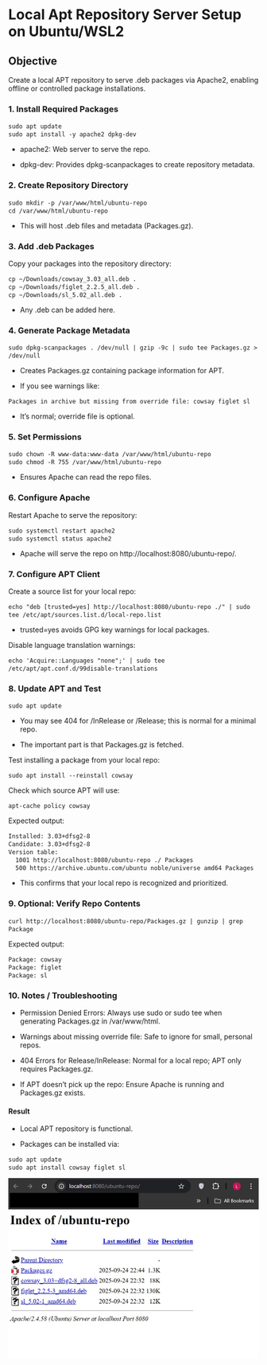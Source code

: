# Local Apt Repository Server Setup on Ubuntu/WSL2
## Objective

Create a local APT repository to serve .deb packages via Apache2, enabling offline or controlled package installations.

### 1. Install Required Packages

```
sudo apt update
sudo apt install -y apache2 dpkg-dev
```

- apache2: Web server to serve the repo.

- dpkg-dev: Provides dpkg-scanpackages to create repository metadata.

### 2. Create Repository Directory

```
sudo mkdir -p /var/www/html/ubuntu-repo
cd /var/www/html/ubuntu-repo
```

- This will host .deb files and metadata (Packages.gz).

### 3. Add .deb Packages

Copy your packages into the repository directory:

```
cp ~/Downloads/cowsay_3.03_all.deb .
cp ~/Downloads/figlet_2.2.5_all.deb .
cp ~/Downloads/sl_5.02_all.deb .
```

- Any .deb can be added here.

### 4. Generate Package Metadata

```
sudo dpkg-scanpackages . /dev/null | gzip -9c | sudo tee Packages.gz > /dev/null
```

- Creates Packages.gz containing package information for APT.

- If you see warnings like:

```
Packages in archive but missing from override file: cowsay figlet sl
```

- It’s normal; override file is optional.

### 5. Set Permissions

```
sudo chown -R www-data:www-data /var/www/html/ubuntu-repo
sudo chmod -R 755 /var/www/html/ubuntu-repo
```

- Ensures Apache can read the repo files.

### 6. Configure Apache

Restart Apache to serve the repository:

```
sudo systemctl restart apache2
sudo systemctl status apache2
```

- Apache will serve the repo on http://localhost:8080/ubuntu-repo/.

### 7. Configure APT Client

Create a source list for your local repo:

```
echo "deb [trusted=yes] http://localhost:8080/ubuntu-repo ./" | sudo tee /etc/apt/sources.list.d/local-repo.list
```

- trusted=yes avoids GPG key warnings for local packages.

Disable language translation warnings:

```
echo 'Acquire::Languages "none";' | sudo tee /etc/apt/apt.conf.d/99disable-translations
```

### 8. Update APT and Test

```
sudo apt update
```

- You may see 404 for /InRelease or /Release; this is normal for a minimal repo.

- The important part is that Packages.gz is fetched.

Test installing a package from your local repo:

```
sudo apt install --reinstall cowsay
```

Check which source APT will use:

```
apt-cache policy cowsay
```

Expected output:

```
Installed: 3.03+dfsg2-8
Candidate: 3.03+dfsg2-8
Version table:
  1001 http://localhost:8080/ubuntu-repo ./ Packages
  500 https://archive.ubuntu.com/ubuntu noble/universe amd64 Packages
```

- This confirms that your local repo is recognized and prioritized.

### 9. Optional: Verify Repo Contents

```
curl http://localhost:8080/ubuntu-repo/Packages.gz | gunzip | grep Package
```

Expected output:

```
Package: cowsay
Package: figlet
Package: sl
```

### 10. Notes / Troubleshooting

- Permission Denied Errors: Always use sudo or sudo tee when generating Packages.gz in /var/www/html.

- Warnings about missing override file: Safe to ignore for small, personal repos.

- 404 Errors for Release/InRelease: Normal for a local repo; APT only requires Packages.gz.

- If APT doesn’t pick up the repo: Ensure Apache is running and Packages.gz exists.

#### Result

- Local APT repository is functional.

- Packages can be installed via:

```
sudo apt update
sudo apt install cowsay figlet sl
```
![Alt text](Reposerver.jpg)

